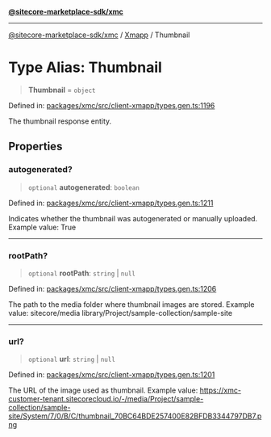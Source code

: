 [**@sitecore-marketplace-sdk/xmc**](../../../../README.md)

***

[@sitecore-marketplace-sdk/xmc](../../../../README.md) / [Xmapp](../README.md) / Thumbnail

# Type Alias: Thumbnail

> **Thumbnail** = `object`

Defined in: [packages/xmc/src/client-xmapp/types.gen.ts:1196](https://github.com/Sitecore/marketplace-sdk/blob/e3ec55ede335ad59ac5875d32f0d68c50e7bc899/packages/xmc/src/client-xmapp/types.gen.ts#L1196)

The thumbnail response entity.

## Properties

### autogenerated?

> `optional` **autogenerated**: `boolean`

Defined in: [packages/xmc/src/client-xmapp/types.gen.ts:1211](https://github.com/Sitecore/marketplace-sdk/blob/e3ec55ede335ad59ac5875d32f0d68c50e7bc899/packages/xmc/src/client-xmapp/types.gen.ts#L1211)

Indicates whether the thumbnail was autogenerated or manually uploaded.
Example value: True

***

### rootPath?

> `optional` **rootPath**: `string` \| `null`

Defined in: [packages/xmc/src/client-xmapp/types.gen.ts:1206](https://github.com/Sitecore/marketplace-sdk/blob/e3ec55ede335ad59ac5875d32f0d68c50e7bc899/packages/xmc/src/client-xmapp/types.gen.ts#L1206)

The path to the media folder where thumbnail images are stored.
Example value: sitecore/media library/Project/sample-collection/sample-site

***

### url?

> `optional` **url**: `string` \| `null`

Defined in: [packages/xmc/src/client-xmapp/types.gen.ts:1201](https://github.com/Sitecore/marketplace-sdk/blob/e3ec55ede335ad59ac5875d32f0d68c50e7bc899/packages/xmc/src/client-xmapp/types.gen.ts#L1201)

The URL of the image used as thumbnail.
Example value: https://xmc-customer-tenant.sitecorecloud.io/-/media/Project/sample-collection/sample-site/System/7/0/B/C/thumbnail_70BC64BDE257400E82BFDB3344797DB7.png
